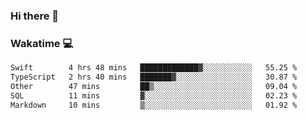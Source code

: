 ### Hi there 👋

<!--
**kikyou14/kikyou14** is a ✨ _special_ ✨ repository because its `README.md` (this file) appears on your GitHub profile.

Here are some ideas to get you started:

- 🔭 I’m currently working on ...
- 🌱 I’m currently learning ...
- 👯 I’m looking to collaborate on ...
- 🤔 I’m looking for help with ...
- 💬 Ask me about ...
- 📫 How to reach me: ...
- 😄 Pronouns: ...
- ⚡ Fun fact: ...
-->

### Wakatime 💻

<!--START_SECTION:waka-->

```txt
Swift        4 hrs 48 mins   █████████████▓░░░░░░░░░░░   55.25 %
TypeScript   2 hrs 40 mins   ███████▓░░░░░░░░░░░░░░░░░   30.87 %
Other        47 mins         ██▒░░░░░░░░░░░░░░░░░░░░░░   09.04 %
SQL          11 mins         ▓░░░░░░░░░░░░░░░░░░░░░░░░   02.23 %
Markdown     10 mins         ▒░░░░░░░░░░░░░░░░░░░░░░░░   01.92 %
```

<!--END_SECTION:waka-->